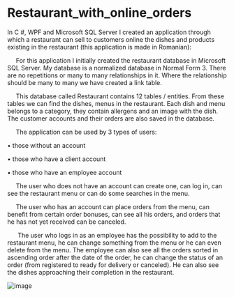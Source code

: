# Restaurant_with_online_orders

In C #, WPF and Microsoft SQL Server I created an application through which a restaurant can sell to customers online the dishes and products existing in the restaurant (this application is made in Romanian):

     For this application I initially created the restaurant database in Microsoft SQL Server. My database is a normalized database in Normal Form 3. There are no repetitions or many to many relationships in it. Where the relationship should be many to many we have created a link table.
     
     This database called Restaurant contains 12 tables / entities. From these tables we can find the dishes, menus in the restaurant. Each dish and menu belongs to a category, they contain allergens and an image with the dish. The customer accounts and their orders are also saved in the database.
     
     The application can be used by 3 types of users:
     
• those without an account

• those who have a client account

• those who have an employee account

     The user who does not have an account can create one, can log in, can see the restaurant menu or can do some searches in the menu.
     
     The user who has an account can place orders from the menu, can benefit from certain order bonuses, can see all his orders, and orders that he has not yet received can be canceled.
     
      The user who logs in as an employee has the possibility to add to the restaurant menu, he can change something from the menu or he can even delete from the menu. The employee can also see all the orders sorted in ascending order after the date of the order, he can change the status of an order (from registered to ready for delivery or canceled). He can also see the dishes approaching their completion in the restaurant.

![image](https://user-images.githubusercontent.com/58684695/83637552-7f7dcf00-a5b0-11ea-9dc3-ba2de5b9bd2b.png)
